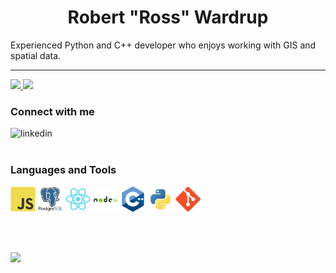 <h1 align="center"> Robert "Ross" Wardrup </h1>

Experienced Python and C++ developer who enjoys working with GIS and spatial data.

-----------------------------

<p align="left">
<a href="https://github.com/minorsecond">
  <img height="180em" src="https://github-readme-stats-sepia-five.vercel.app/api?username=minorsecond&count_private=true&show_icons=true&include_all_commits=true&theme=dark"/>
  <img height="180em" src="https://github-readme-stats-sepia-five.vercel.app/api/top-langs/?username=minorsecond&layout=compact&langs_count=8&theme=dark&exclude_repo=host-vector-human-model"/>
</a>
</p>

### Connect with me

[<img align = 'left' src='https://user-images.githubusercontent.com/61755381/159286584-b52121de-9859-4b83-963e-9984c7825156.png' alt='linkedin' height='40'>](https://www.linkedin.com/in/robert-wardrup/)

<br />
<br />

### Languages and Tools

<p align="left">
  <img height="40" src="https://raw.githubusercontent.com/devicons/devicon/master/icons/javascript/javascript-original.svg"" alt="javascript">
  <img height="40" src="https://raw.githubusercontent.com/devicons/devicon/master/icons/postgresql/postgresql-original-wordmark.svg" alt="postgresql">
  <img height="40" src="https://raw.githubusercontent.com/devicons/devicon/master/icons/react/react-original.svg" alt="react">
  <img height="40" src="https://raw.githubusercontent.com/devicons/devicon/master/icons/nodejs/nodejs-original-wordmark.svg" alt="nodejs">
  <img height="40" src="https://raw.githubusercontent.com/devicons/devicon/master/icons/cplusplus/cplusplus-original.svg" alt="cpp">
  <img height="40" src="https://raw.githubusercontent.com/devicons/devicon/master/icons/python/python-original.svg" alt="python">
  <img height="40" src="https://raw.githubusercontent.com/devicons/devicon/master/icons/git/git-original.svg" alt="git">
</p>

<br />
<br />

<p align="left">
<a href="https://github.com/minorsecond">
  <img height="180em" src="http://github-readme-streak-stats.herokuapp.com?user=minorsecond&theme=dark&hide_border=false"/>
</a>
</p>

<!--![Profile views](https://gpvc.arturio.dev/minorsecond)-->